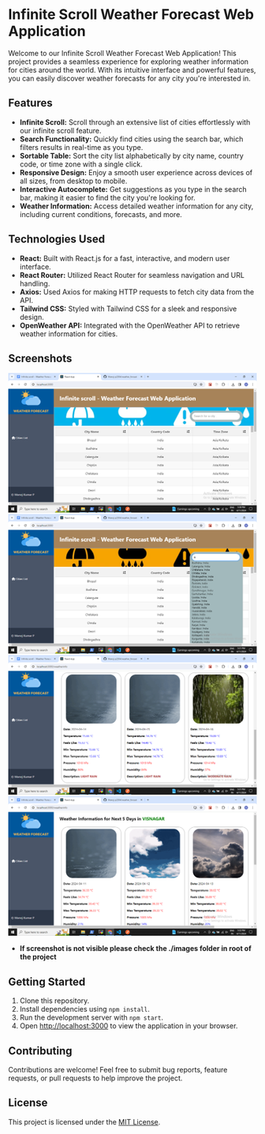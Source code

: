 # Infinite Scroll Weather Forecast Web Application

Welcome to our Infinite Scroll Weather Forecast Web Application! This project provides a seamless experience for exploring weather information for cities around the world. With its intuitive interface and powerful features, you can easily discover weather forecasts for any city you're interested in.

## Features

- **Infinite Scroll:** Scroll through an extensive list of cities effortlessly with our infinite scroll feature.
- **Search Functionality:** Quickly find cities using the search bar, which filters results in real-time as you type.
- **Sortable Table:** Sort the city list alphabetically by city name, country code, or time zone with a single click.
- **Responsive Design:** Enjoy a smooth user experience across devices of all sizes, from desktop to mobile.
- **Interactive Autocomplete:** Get suggestions as you type in the search bar, making it easier to find the city you're looking for.
- **Weather Information:** Access detailed weather information for any city, including current conditions, forecasts, and more.

## Technologies Used

- **React:** Built with React.js for a fast, interactive, and modern user interface.
- **React Router:** Utilized React Router for seamless navigation and URL handling.
- **Axios:** Used Axios for making HTTP requests to fetch city data from the API.
- **Tailwind CSS:** Styled with Tailwind CSS for a sleek and responsive design.
- **OpenWeather API:** Integrated with the OpenWeather API to retrieve weather information for cities.

## Screenshots

![Screenshot 1](./images/image.png)
![Screenshot 2](./images/imagecopy.png)
![Screenshot 3](./images/imagecopy2.png)
![Screenshot 4](./images/imagecopy3.png)

- **If screenshot is not visible please check the ./images folder in root of the project**

## Getting Started

1. Clone this repository.
2. Install dependencies using `npm install`.
3. Run the development server with `npm start`.
4. Open [http://localhost:3000](http://localhost:3000) to view the application in your browser.

## Contributing

Contributions are welcome! Feel free to submit bug reports, feature requests, or pull requests to help improve the project.

## License

This project is licensed under the [MIT License](LICENSE).
